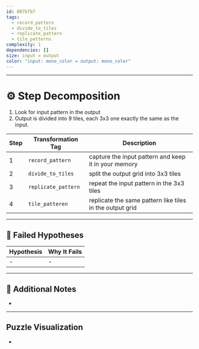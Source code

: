 ```yaml
---
id: 007bfb7
tags:
  - record_pattern
  - divide_to_tiles
  - replicate_pattern
  - tile_patterns
complexity: 1
dependencies: []
size: input = output
color: "input: mono_color = output: mono_color"
---
```


---

# ⚙️ Step Decomposition  

1. Look for input pattern in the output
2. Output is divided into 9 tiles, each 3x3 one exactly the same as the input.

| Step | Transformation Tag  | Description                                              |
| ---- | ------------------- | -------------------------------------------------------- |
| 1    | `record_pattern`    | capture the input pattern and keep it in your memory     |
| 2    | `divide_to_tiles`   | split the output grid into 3x3 tiles                     |
| 3    | `replicate_pattern` | repeat the input pattern in the 3x3 tiles                |
| 4    | `tile_patteren`     | replicate the same pattern like tiles in the output grid |

---

## 🚫 Failed Hypotheses

| Hypothesis | Why It Fails |
| ---------- | ------------ |
| -          | -            |

---

## 🧪 Additional Notes  
-

---

## Puzzle Visualization
-

